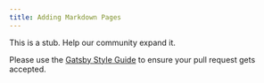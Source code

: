 ```yaml
---
title: Adding Markdown Pages
---
```


This is a stub. Help our community expand it.

Please use the [Gatsby Style Guide](/docs/gatsby-style-guide/) to ensure your
pull request gets accepted.
